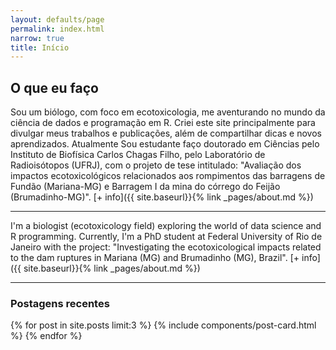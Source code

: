 ```yaml
---
layout: defaults/page
permalink: index.html
narrow: true
title: Início 
---
```


## O que eu faço 

<!---{% include components/intro.md %}
[Here's the full feature list and some quick examples of what it can do.]({{ site.baseurl}}{% link _pages/about.md %})
--->
Sou um biólogo, com foco em ecotoxicologia, me aventurando no mundo da ciência de dados e programação em R. Criei este site principalmente para divulgar meus trabalhos e publicações, além de compartilhar dicas e novos aprendizados. Atualmente Sou estudante faço doutorado em Ciências pelo Instituto de Biofísica Carlos Chagas Filho, pelo Laboratório de Radioisótopos (UFRJ), com o projeto de tese intitulado: "Avaliação dos impactos ecotoxicológicos relacionados aos rompimentos das barragens de Fundão (Mariana-MG) e Barragem I da mina do córrego do Feijão (Brumadinho-MG)".
[+ info]({{ site.baseurl}}{% link _pages/about.md %})

<hr />

I'm a biologist (ecotoxicology field) exploring the world of data science and R programming. Currently, I'm a PhD student at Federal University of Rio de Janeiro with the project: "Investigating the ecotoxicological impacts related to the dam ruptures in Mariana (MG) and Brumadinho (MG), Brazil". 
[+ info]({{ site.baseurl}}{% link _pages/about.md %})

<hr />

<!---
This web site is the documentation for the theme and also provides examples of how you can use and modify it. TIt is built using Friday Theme directly from the [GitHub repo](https://github.com/sfreytag/friday-theme) and published to GitHub pages.

[The documentation]({{ site.baseurl }}{% link list/projects.md %}) covers the basics of installing and using it, and is an example of how you could write documentation about your own projects.

[The blog]({{ site.baseurl }}{% link list/posts.html %}) has a bunch of tips about how to use Friday Theme. These show how the blog works, including the tags. There's the three most-recent posts below included below.

<hr />
--->

### Postagens recentes

{% for post in site.posts limit:3 %}
{% include components/post-card.html %}
{% endfor %}


